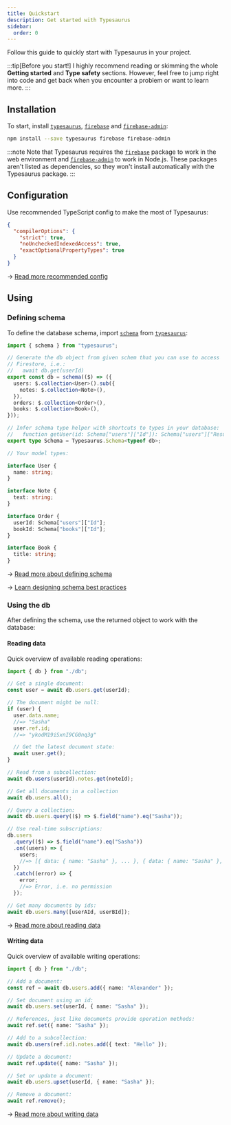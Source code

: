 ```yaml
---
title: Quickstart
description: Get started with Typesaurus
sidebar:
  order: 0
---
```


Follow this guide to quickly start with Typesaurus in your project.

:::tip[Before you start!]
I highly recommend reading or skimming the whole **Getting started** and **Type safety** sections. However, feel free to jump right into code and get back when you encounter a problem or want to learn more.
:::

## Installation

To start, install [`typesaurus`], [`firebase`] and [`firebase-admin`]:

```bash
npm install --save typesaurus firebase firebase-admin
```

:::note
Note that Typesaurus requires the [`firebase`] package to work in the web environment and [`firebase-admin`] to work in Node.js. These packages aren't listed as dependencies, so they won't install automatically with the Typesaurus package.
:::

## Configuration

Use recommended TypeScript config to make the most of Typesaurus:

```json
{
  "compilerOptions": {
    "strict": true,
    "noUncheckedIndexedAccess": true,
    "exactOptionalPropertyTypes": true
  }
}
```

→ [Read more recommended config](/type-safety/tsconfig/)

## Using

### Defining schema

To define the database schema, import [`schema`] from [`typesaurus`]:

```ts
import { schema } from "typesaurus";

// Generate the db object from given schem that you can use to access
// Firestore, i.e.:
//   await db.get(userId)
export const db = schema(($) => ({
  users: $.collection<User>().sub({
    notes: $.collection<Note>(),
  }),
  orders: $.collection<Order>(),
  books: $.collection<Book>(),
}));

// Infer schema type helper with shortcuts to types in your database:
//   function getUser(id: Schema["users"]["Id"]): Schema["users"]["Result"]
export type Schema = Typesaurus.Schema<typeof db>;

// Your model types:

interface User {
  name: string;
}

interface Note {
  text: string;
}

interface Order {
  userId: Schema["users"]["Id"];
  bookId: Schema["books"]["Id"];
}

interface Book {
  title: string;
}
```

→ [Read more about defining schema](/get-started/schema/)

→ [Learn designing schema best practices](/design/best-practices/)

### Using the db

After defining the schema, use the returned object to work with the database:

#### Reading data

Quick overview of available reading operations:

```ts
import { db } from "./db";

// Get a single document:
const user = await db.users.get(userId);

// The document might be null:
if (user) {
  user.data.name;
  //=> "Sasha"
  user.ref.id;
  //=> "ykodM19iSxnI9CG0nq3g"

  // Get the latest document state:
  await user.get();
}

// Read from a subcollection:
await db.users(userId).notes.get(noteId);

// Get all documents in a collection
await db.users.all();

// Query a collection:
await db.users.query(($) => $.field("name").eq("Sasha"));

// Use real-time subscriptions:
db.users
  .query(($) => $.field("name").eq("Sasha"))
  .on((users) => {
    users;
    //=> [{ data: { name: "Sasha" }, ... }, { data: { name: "Sasha" }, ... }]
  })
  .catch((error) => {
    error;
    //=> Error, i.e. no permission
  });

// Get many documents by ids:
await db.users.many([userAId, userBId]);
```

→ [Read more about reading data](/get-started/reading/)

#### Writing data

Quick overview of available writing operations:

```ts
import { db } from "./db";

// Add a document:
const ref = await db.users.add({ name: "Alexander" });

// Set document using an id:
await db.users.set(userId, { name: "Sasha" });

// References, just like documents provide operation methods:
await ref.set({ name: "Sasha" });

// Add to a subcollection:
await db.users(ref.id).notes.add({ text: "Hello" });

// Update a document:
await ref.update({ name: "Sasha" });

// Set or update a document:
await db.users.upset(userId, { name: "Sasha" });

// Remove a document:
await ref.remove();
```

→ [Read more about writing data](/get-started/writing/)

[`typesaurus`]: https://www.npmjs.com/package/typesaurus
[`firebase-admin`]: https://www.npmjs.com/package/firebase-admin
[`firebase`]: https://www.npmjs.com/package/firebase
[`schema`]: /api/schema
